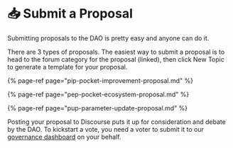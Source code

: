 # 📥 Submit a Proposal

Submitting proposals to the DAO is pretty easy and anyone can do it.

There are 3 types of proposals. The easiest way to submit a proposal is to head to the forum category for the proposal \(linked\), then click New Topic to generate a template for your proposal.

{% page-ref page="pip-pocket-improvement-proposal.md" %}

{% page-ref page="pep-pocket-ecosystem-proposal.md" %}

{% page-ref page="pup-parameter-update-proposal.md" %}

Posting your proposal to Discourse puts it up for consideration and debate by the DAO. To kickstart a vote, you need a voter to submit it to our [governance dashboard](https://gov.pokt.network) on your behalf.

